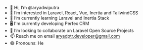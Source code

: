 - 👋 Hi, I’m @aryadwiputra
- 👀 I’m interested in Laravel, React, Vue, Inertia and TailwindCSS
- 🌱 I’m currently learning Laravel and Inertia Stack
- 🖥️ I'm currently developing Perfex CRM
- 💞️ I’m looking to collaborate on Laravel Open Source Projects
- 📫 Reach me on email aryadptr.developer@gmail.com
- 😄 Pronouns: He

<!---
aryadwiputra/aryadwiputra is a ✨ special ✨ repository because its `README.md` (this file) appears on your GitHub profile.
You can click the Preview link to take a look at your changes.
--->
